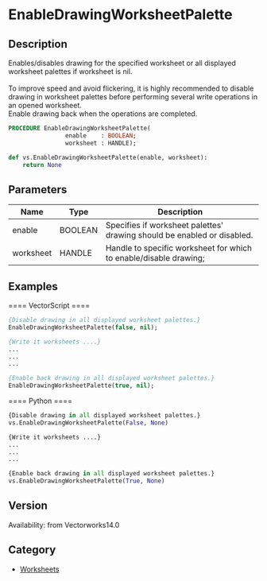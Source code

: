 # EnableDrawingWorksheetPalette

## Description
Enables/disables drawing for the specified worksheet or all displayed worksheet palettes if worksheet is nil.<BR>
<BR>
To improve speed and avoid flickering, it is highly recommended to disable drawing in worksheet palettes before performing several write operations in an opened worksheet. <BR>
Enable drawing back when the operations are completed. <BR>

```pascal
PROCEDURE EnableDrawingWorksheetPalette(
				enable    : BOOLEAN;
				worksheet : HANDLE);
```

```python
def vs.EnableDrawingWorksheetPalette(enable, worksheet):
    return None
```

## Parameters
|Name|Type|Description|
|---|---|---|
|enable|BOOLEAN|Specifies if worksheet palettes' drawing  should be enabled or disabled.|
|worksheet|HANDLE|Handle to specific worksheet for which to enable/disable drawing;|Set it to nil to enable/disable drawing in all displayed worksheet palettes.|

## Examples
==== VectorScript ====
```pascal
{Disable drawing in all displayed worksheet palettes.}
EnableDrawingWorksheetPalette(false, nil);

{Write it worksheets ....}
...
...
...

{Enable back drawing in all displayed worksheet palettes.}
EnableDrawingWorksheetPalette(true, nil);
```
==== Python ====
```python
{Disable drawing in all displayed worksheet palettes.}
vs.EnableDrawingWorksheetPalette(False, None)

{Write it worksheets ....}
...
...
...

{Enable back drawing in all displayed worksheet palettes.}
vs.EnableDrawingWorksheetPalette(True, None)
```

## Version
Availability: from Vectorworks14.0

## Category
* [Worksheets](../Categories/Worksheets.md)
